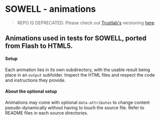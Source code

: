 SOWELL - animations
===================

> REPO IS DEPRECATED. 
> Please check out [Trustlab's](https://github.com/medialab/trustlab) versioning [here](https://github.com/medialab/trustlab/tree/master/_animatedsims).

## Animations used in tests for SOWELL, ported from Flash to HTML5.

#### Setup
Each animation lies in its own subdirectory, with the usable result being place in an `output` subfolder.
Inspect the HTML files and respect the code and instructions they provide.

#### About the optional setup
Animations may come with optional `data-attributes` to change content pseudo-dynamically without having to touch the source file.
Refer to README files in each source directories.

